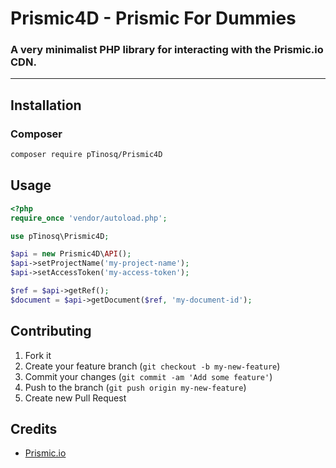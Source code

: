# Prismic4D - Prismic For Dummies

### A very minimalist PHP library for interacting with the Prismic.io CDN.

---

## Installation

### Composer

```bash
composer require pTinosq/Prismic4D
```

## Usage

```php
<?php
require_once 'vendor/autoload.php';

use pTinosq\Prismic4D;

$api = new Prismic4D\API();
$api->setProjectName('my-project-name');
$api->setAccessToken('my-access-token');

$ref = $api->getRef();
$document = $api->getDocument($ref, 'my-document-id');
```

## Contributing

1. Fork it
2. Create your feature branch (`git checkout -b my-new-feature`)
3. Commit your changes (`git commit -am 'Add some feature'`)
4. Push to the branch (`git push origin my-new-feature`)
5. Create new Pull Request

## Credits

- [Prismic.io](https://prismic.io)
